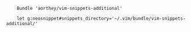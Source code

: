 
        Bundle 'aorthey/vim-snippets-additional'

        let g:neosnippet#snippets_directory='~/.vim/bundle/vim-snippets-additional/'

